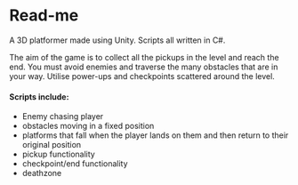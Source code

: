 # Read-me
A 3D platformer made using Unity. Scripts all written in C#.

The aim of the game is to collect all the pickups in the level and reach the end. You must avoid enemies and traverse the many obstacles that are in your way. Utilise power-ups and checkpoints scattered around the level. 

#### Scripts include: 
- Enemy chasing player
- obstacles moving in a fixed position
- platforms that fall when the player lands on them and then return to their original position
- pickup functionality
- checkpoint/end functionality
- deathzone
